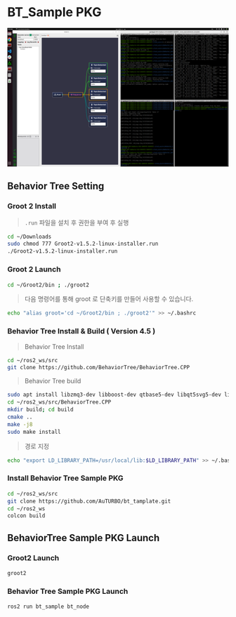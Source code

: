 # BT_Sample PKG

![1](./fig/1.png)
## Behavior Tree Setting

### Groot 2 Install

> `.run` 파일을 설치 후 권한을 부여 후 실행
> 

[](https://s3.us-west-1.amazonaws.com/download.behaviortree.dev/groot2_linux_installer/Groot2-v1.5.2-linux-installer.run)

```bash
cd ~/Downloads
sudo chmod 777 Groot2-v1.5.2-linux-installer.run 
./Groot2-v1.5.2-linux-installer.run
```

### Groot 2 Launch


```bash
cd ~/Groot2/bin ; ./groot2
```

> 다음 명령어를 통해 groot 로 단축키를 만들어 사용할 수 있습니다.
> 

```bash
echo "alias groot='cd ~/Groot2/bin ; ./groot2'" >> ~/.bashrc
```

### Behavior Tree Install & Build ( Version 4.5 )


> Behavior Tree Install
> 

```bash
cd ~/ros2_ws/src
git clone https://github.com/BehaviorTree/BehaviorTree.CPP
```

> Behavior Tree build
> 

```bash
sudo apt install libzmq3-dev libboost-dev qtbase5-dev libqt5svg5-dev libzmq3-dev libdw-dev
cd ~/ros2_ws/src/BehaviorTree.CPP
mkdir build; cd build
cmake ..
make -j8
sudo make install
```

> 경로 지정
> 

```bash
echo "export LD_LIBRARY_PATH=/usr/local/lib:$LD_LIBRARY_PATH" >> ~/.bashrc
```

### Install Behavior Tree Sample PKG

```bash
cd ~/ros2_ws/src
git clone https://github.com/AuTURBO/bt_tamplate.git
cd ~/ros2_ws 
colcon build
```

## BehaviorTree Sample PKG Launch

### Groot2 Launch

```bash
groot2
```

### Behavior Tree Sample PKG Launch

```bash
ros2 run bt_sample bt_node
```